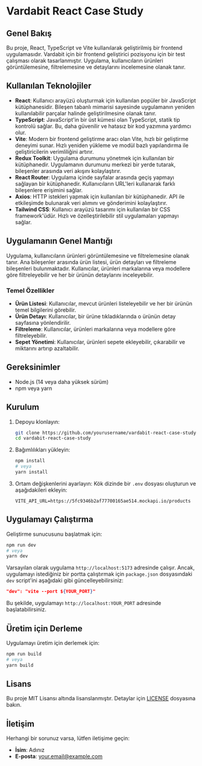 # Vardabit React Case Study

## Genel Bakış

Bu proje, React, TypeScript ve Vite kullanılarak geliştirilmiş bir frontend uygulamasıdır. Vardabit için bir frontend geliştirici pozisyonu için bir test çalışması olarak tasarlanmıştır. Uygulama, kullanıcıların ürünleri görüntülemesine, filtrelemesine ve detaylarını incelemesine olanak tanır.

## Kullanılan Teknolojiler

- **React**: Kullanıcı arayüzü oluşturmak için kullanılan popüler bir JavaScript kütüphanesidir. Bileşen tabanlı mimarisi sayesinde uygulamanın yeniden kullanılabilir parçalar halinde geliştirilmesine olanak tanır.
- **TypeScript**: JavaScript'in bir üst kümesi olan TypeScript, statik tip kontrolü sağlar. Bu, daha güvenilir ve hatasız bir kod yazımına yardımcı olur.
- **Vite**: Modern bir frontend geliştirme aracı olan Vite, hızlı bir geliştirme deneyimi sunar. Hızlı yeniden yükleme ve modül bazlı yapılandırma ile geliştiricilerin verimliliğini artırır.
- **Redux Toolkit**: Uygulama durumunu yönetmek için kullanılan bir kütüphanedir. Uygulamanın durumunu merkezi bir yerde tutarak, bileşenler arasında veri akışını kolaylaştırır.
- **React Router**: Uygulama içinde sayfalar arasında geçiş yapmayı sağlayan bir kütüphanedir. Kullanıcıların URL'leri kullanarak farklı bileşenlere erişimini sağlar.
- **Axios**: HTTP istekleri yapmak için kullanılan bir kütüphanedir. API ile etkileşimde bulunarak veri alımını ve gönderimini kolaylaştırır.
- **Tailwind CSS**: Kullanıcı arayüzü tasarımı için kullanılan bir CSS framework'üdür. Hızlı ve özelleştirilebilir stil uygulamaları yapmayı sağlar.

## Uygulamanın Genel Mantığı

Uygulama, kullanıcıların ürünleri görüntülemesine ve filtrelemesine olanak tanır. Ana bileşenler arasında ürün listesi, ürün detayları ve filtreleme bileşenleri bulunmaktadır. Kullanıcılar, ürünleri markalarına veya modellere göre filtreleyebilir ve her bir ürünün detaylarını inceleyebilir.

### Temel Özellikler

- **Ürün Listesi**: Kullanıcılar, mevcut ürünleri listeleyebilir ve her bir ürünün temel bilgilerini görebilir.
- **Ürün Detayı**: Kullanıcılar, bir ürüne tıkladıklarında o ürünün detay sayfasına yönlendirilir.
- **Filtreleme**: Kullanıcılar, ürünleri markalarına veya modellere göre filtreleyebilir.
- **Sepet Yönetimi**: Kullanıcılar, ürünleri sepete ekleyebilir, çıkarabilir ve miktarını artırıp azaltabilir.

## Gereksinimler

- Node.js (14 veya daha yüksek sürüm)
- npm veya yarn

## Kurulum

1. Depoyu klonlayın:

   ```bash
   git clone https://github.com/yourusername/vardabit-react-case-study.git
   cd vardabit-react-case-study
   ```

2. Bağımlılıkları yükleyin:

   ```bash
   npm install
   # veya
   yarn install
   ```

3. Ortam değişkenlerini ayarlayın:
   Kök dizinde bir `.env` dosyası oluşturun ve aşağıdakileri ekleyin:
   ```env
   VITE_API_URL=https://5fc9346b2af77700165ae514.mockapi.io/products
   ```

## Uygulamayı Çalıştırma

Geliştirme sunucusunu başlatmak için:

```bash
npm run dev
# veya
yarn dev
```

Varsayılan olarak uygulama `http://localhost:5173` adresinde çalışır. Ancak, uygulamayı istediğiniz bir portta çalıştırmak için `package.json` dosyasındaki `dev` script'ini aşağıdaki gibi güncelleyebilirsiniz:

```json
"dev": "vite --port ${YOUR_PORT}"
```

Bu şekilde, uygulamayı `http://localhost:YOUR_PORT` adresinde başlatabilirsiniz.

## Üretim için Derleme

Uygulamayı üretim için derlemek için:

```bash
npm run build
# veya
yarn build
```

## Lisans

Bu proje MIT Lisansı altında lisanslanmıştır. Detaylar için [LICENSE](LICENSE) dosyasına bakın.

## İletişim

Herhangi bir sorunuz varsa, lütfen iletişime geçin:

- **İsim**: Adınız
- **E-posta**: your.email@example.com
